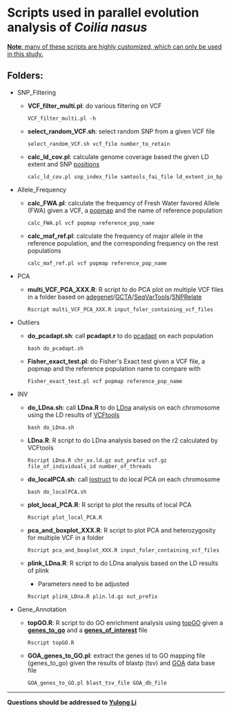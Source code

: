 # Scripts used in parallel evolution analysis of *Coilia nasus*
<u>**Note**: many of these scripts are highly customized, which can only be used in this study.</u>

## Folders:

- SNP_Filtering
  - **VCF_filter_multi.pl**:  do various filtering on VCF

    ```
    VCF_filter_multi.pl -h
    ```

  - **select_random_VCF.sh**: select random SNP from a given VCF file

    ```
    select_random_VCF.sh vcf_file number_to_retain 
    ```

  - **calc_ld_cov.pl**: calculate genome coverage based the given LD extent and SNP [positions](Examples/snp.index)

    ```
    calc_ld_cov.pl snp_index_file samtools_fai_file ld_extent_in_bp
    ```

- Allele_Frequency
  - **calc_FWA.pl**: calculate the frequency of Fresh Water favored Allele (FWA) given a VCF, a [popmap](Examples/popmap) and the name of reference population
  
    ```
    calc_FWA.pl vcf popmap reference_pop_name
    ```
  
  - **calc_maf_ref.pl**: calculate the frequency of major allele in the reference population, and the corresponding frequency on the rest populations
  
    ```
    calc_maf_ref.pl vcf popmap reference_pop_name
    ```
  
- PCA
  - **multi_VCF_PCA_XXX.R**: R script to do PCA plot on multiple VCF files in a folder based on [adegenet](https://github.com/thibautjombart/adegenet)/[GCTA](https://cnsgenomics.com/software/gcta/)/[SeqVarTools](https://github.com/smgogarten/SeqVarTools)/[SNPRelate](https://github.com/zhengxwen/SNPRelate)

    ```
    Rscript multi_VCF_PCA_XXX.R input_foler_containing_vcf_files
    ```

- Outliers

  - **do_pcadapt.sh**: call **pcadapt.r** to do [pcadapt](https://github.com/bcm-uga/pcadapt) on each population

    ```
    bash do_pcadapt.sh
    ```

  - **Fisher_exact_test.pl**: do Fisher's Exact test given a VCF file, a popmap and the reference population name to compare with

    ```
    Fisher_exact_test.pl vcf popmap reference_pop_name
    ```

- INV

  - **do_LDna.sh**: call **LDna.R** to do [LDna](https://github.com/petrikemppainen/LDna) analysis on each chromosome using the LD results of [VCFtools](https://github.com/vcftools/vcftools)

    ```
    bash do_LDna.sh
    ```

  - **LDna.R**: R script to do LDna analysis based on the r2 calculated by VCFtools

    ```
    Rscript LDna.R chr_xx.ld.gz out_prefix vcf.gz file_of_individuals_id number_of_threads
    ```

  - **do_localPCA.sh**: call [lostruct](https://github.com/petrelharp/local_pca) to do local PCA on each chromosome

    ```
    bash do_localPCA.sh
    ```

  - **plot_local_PCA.R**: R script to plot the results of local PCA 

    ```
    Rscript plot_local_PCA.R
    ```

  - **pca_and_boxplot_XXX.R**: R script to plot PCA and heterozygosity for multiple VCF in a folder

    ```
    Rscript pca_and_boxplot_XXX.R input_foler_containing_vcf_files
    ```

  - **plink_LDna.R**: R script to do LDna analysis based on the LD results of plink

    - Parameters need to be adjusted

    ```
    Rscript plink_LDna.R plin.ld.gz out_prefix
    ```

- Gene_Annotation

  - **topGO.R**: R script to do GO enrichment analysis using [topGO](https://www.bioconductor.org/packages/release/bioc/html/topGO.html) given a [**genes_to_go**](Examples/genes_to_go) and a **[genes_of_interest](Examples/genes_of_interest)** file 

    ```
    Rscript topGO.R
    ```

  - **GOA_genes_to_GO.pl**: extract the genes id to GO mapping file (genes_to_go) given the results of blastp (tsv) and [GOA](ftp://ftp.ebi.ac.uk/pub/databases/GO/goa/) data base file

    ```
    GOA_genes_to_GO.pl blast_tsv_file GOA_db_file
    ```



------

**Questions should be addressed to [Yulong Li](mailto:liyulong12@mails.ucas.ac.cn)**

